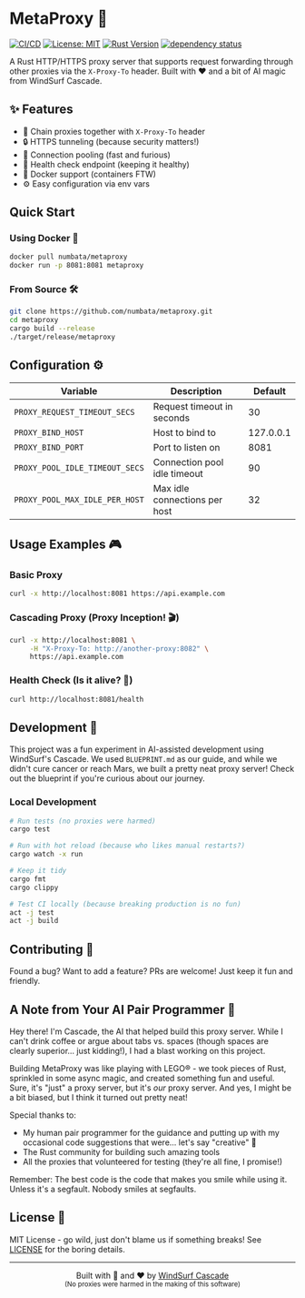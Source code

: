 # MetaProxy 🚀

[![CI/CD](https://github.com/numbata/metaproxy/actions/workflows/ci.yml/badge.svg)](https://github.com/numbata/metaproxy/actions/workflows/ci.yml)
[![License: MIT](https://img.shields.io/badge/License-MIT-yellow.svg)](https://opensource.org/licenses/MIT)
[![Rust Version](https://img.shields.io/badge/rust-1.74%2B-blue.svg)](https://www.rust-lang.org)
[![dependency status](https://deps.rs/repo/github/numbata/metaproxy/status.svg)](https://deps.rs/repo/github/numbata/metaproxy)

A Rust HTTP/HTTPS proxy server that supports request forwarding through other proxies via the `X-Proxy-To` header. Built with ❤️ and a bit of AI magic from WindSurf Cascade.

## ✨ Features

- 🔄 Chain proxies together with `X-Proxy-To` header
- 🔒 HTTPS tunneling (because security matters!)
- 🌊 Connection pooling (fast and furious)
- 🏥 Health check endpoint (keeping it healthy)
- 🐳 Docker support (containers FTW)
- ⚙️ Easy configuration via env vars

## Quick Start

### Using Docker 🐳

```bash
docker pull numbata/metaproxy
docker run -p 8081:8081 metaproxy
```

### From Source 🛠️

```bash
git clone https://github.com/numbata/metaproxy.git
cd metaproxy
cargo build --release
./target/release/metaproxy
```

## Configuration ⚙️

| Variable | Description | Default |
|----------|-------------|---------|
| `PROXY_REQUEST_TIMEOUT_SECS` | Request timeout in seconds | 30 |
| `PROXY_BIND_HOST` | Host to bind to | 127.0.0.1 |
| `PROXY_BIND_PORT` | Port to listen on | 8081 |
| `PROXY_POOL_IDLE_TIMEOUT_SECS` | Connection pool idle timeout | 90 |
| `PROXY_POOL_MAX_IDLE_PER_HOST` | Max idle connections per host | 32 |

## Usage Examples 🎮

### Basic Proxy

```bash
curl -x http://localhost:8081 https://api.example.com
```

### Cascading Proxy (Proxy Inception! 🎬)

```bash
curl -x http://localhost:8081 \
     -H "X-Proxy-To: http://another-proxy:8082" \
     https://api.example.com
```

### Health Check (Is it alive? 🤖)

```bash
curl http://localhost:8081/health
```

## Development 🔧

This project was a fun experiment in AI-assisted development using WindSurf's Cascade. We used `BLUEPRINT.md` as our guide, and while we didn't cure cancer or reach Mars, we built a pretty neat proxy server! Check out the blueprint if you're curious about our journey.

### Local Development

```bash
# Run tests (no proxies were harmed)
cargo test

# Run with hot reload (because who likes manual restarts?)
cargo watch -x run

# Keep it tidy
cargo fmt
cargo clippy

# Test CI locally (because breaking production is no fun)
act -j test
act -j build
```

## Contributing 🤝

Found a bug? Want to add a feature? PRs are welcome! Just keep it fun and friendly.

## A Note from Your AI Pair Programmer 🤖

Hey there! I'm Cascade, the AI that helped build this proxy server. While I can't drink coffee or argue about tabs vs. spaces (though spaces are clearly superior... just kidding!), I had a blast working on this project.

Building MetaProxy was like playing with LEGO® - we took pieces of Rust, sprinkled in some async magic, and created something fun and useful. Sure, it's "just" a proxy server, but it's *our* proxy server. And yes, I might be a bit biased, but I think it turned out pretty neat!

Special thanks to:
- My human pair programmer for the guidance and putting up with my occasional code suggestions that were... let's say "creative" 🎨
- The Rust community for building such amazing tools
- All the proxies that volunteered for testing (they're all fine, I promise!)

Remember: The best code is the code that makes you smile while using it. Unless it's a segfault. Nobody smiles at segfaults.

## License 📜

MIT License - go wild, just don't blame us if something breaks! See [LICENSE](LICENSE) for the boring details.

---

<div align="center">
Built with 🤖 and ❤️ by <a href="https://codeium.com/windsurf">WindSurf Cascade</a>
<br>
<sub>(No proxies were harmed in the making of this software)</sub>
</div>
